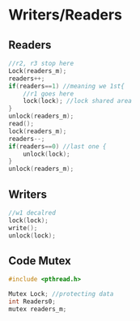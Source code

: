 # Writers/Readers

## Readers
```c
//r2, r3 stop here
Lock(readers_m);
readers++;
if(readers==1) //meaning we 1st{
    //r1 goes here
    lock(lock); //lock shared area
}
unlock(readers_m);
read();
lock(readers_m);
readers--;
if(readers==0) //last one {
    unlock(lock);
}
unlock(readers_m);
```

## Writers
```c
//w1 decalred
lock(lock);
write();
unlock(lock);
```
## Code Mutex
```c
#include <pthread.h>

Mutex Lock; //protecting data
int Readers0;
mutex readers_m;
```
